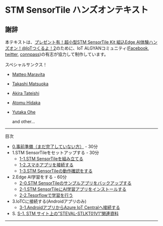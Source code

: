 # STM SensorTile ハンズオンテキスト

## 謝辞

本テキストは、[プレゼント有！超小型STM SensorTile Kit 組込Edge AI体験ハンズオン！@IoTつくるよ！2](https://algyan.connpass.com/event/152149/)のために、IoT ALGYANコミュニティ([Facebook](https://www.facebook.com/groups/ioytjp/), [twitter](https://twitter.com/IOT_ALGYAN?lang=ja), [connpass](https://algyan.connpass.com/))の有志が協力して制作しています。

スペシャルサンクス！

* [Matteo Maravita](https://github.com/teomaras76)
* [Takashi Matsuoka](https://github.com/matsujirushi)
* [Akira Tateishi](https://github.com/greennote)
* [Atomu Hidaka](https://github.com/ahidaka)
* [Yutaka Ohe](https://github.com/y-ohe)

  and other...
---

目次

* [0.事前準備（まだ完了していない方）](0/0-prepare.md) - 30分
* 1.STM SensorTileをセットアップする - 30分
  * [1-1.STM SensorTileを組み立てる](1/1-Setup.md)
  * [1-2.スマホアプリを接続する](1/2-Setup.md)
  * [1-3.STM SensorTileの動作確認をする](1/3-Setup.md)
* 2.Edge AI学習をする - 60分
  * [2-0.STM SensorTileのサンプルアプリをバックアップする](2/0-AM1.md)
  * [2-1.STM SensorTileにAI学習アプリをインストールする](2/1-EdgeAI.md)
  * [2-2.Tesorflowで学習を行う](2/2-EdgeAI.md)
* 3.IoTCに接続する(Androidアプリのみ)
  * [3-1.AndroidアプリからAzure IoT Centralへ接続する](3/1-IoTC.md)
* S. [S-1. STM サイト上の”STEVAL-STLKT01V1”関連資料](S/1-Docs.md)
---
